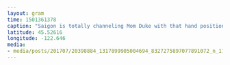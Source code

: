 ```yaml
---
layout: gram
time: 1501361378
caption: "Saigon is totally channeling Mom Duke with that hand positioning right there. 🤔"
latitude: 45.52616
longitude: -122.646
media:
- media/posts/201707/20398884_1317899905004694_8327275897077891072_n_17890732735060746.jpg
---
```

